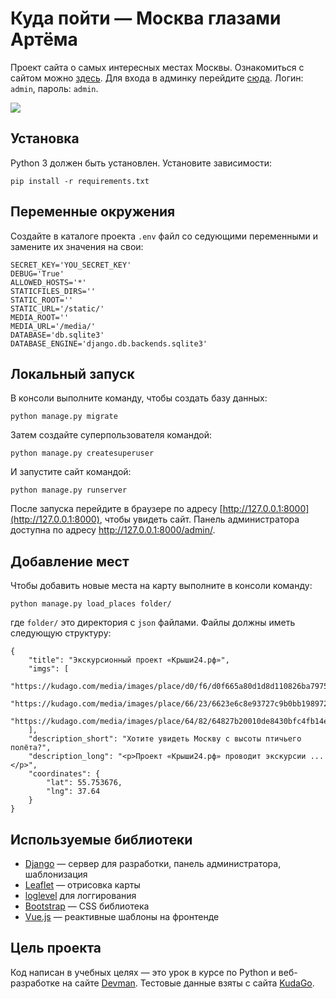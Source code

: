 # Куда пойти — Москва глазами Артёма

Проект сайта о самых интересных местах Москвы.
Ознакомиться с сайтом можно [здесь](http://freeflowcode.pythonanywhere.com/).
Для входа в админку перейдите [сюда](http://freeflowcode.pythonanywhere.com/admin/).
Логин: `admin`, пароль: `admin`.

![](https://i.ibb.co/tLTvzv1/site.png)

## Установка

Python 3 должен быть установлен. Установите зависимости:

```
pip install -r requirements.txt
```

## Переменные окружения

Создайте в каталоге проекта `.env` файл со седующими переменными и замените их значения на свои:

```
SECRET_KEY='YOU_SECRET_KEY'
DEBUG='True'
ALLOWED_HOSTS='*'
STATICFILES_DIRS=''
STATIC_ROOT=''
STATIC_URL='/static/'
MEDIA_ROOT=''
MEDIA_URL='/media/'
DATABASE='db.sqlite3'
DATABASE_ENGINE='django.db.backends.sqlite3'
```

## Локальный запуск

В консоли выполните команду, чтобы создать базу данных:

```
python manage.py migrate
```

Затем создайте суперпользователя командой:

```
python manage.py createsuperuser
```

И запустите сайт командой:

```
python manage.py runserver
```

После запуска перейдите в браузере по адресу [http://127.0.0.1:8000](http://127.0.0.1:8000), чтобы увидеть сайт.
Панель администратора доступна по адресу http://127.0.0.1:8000/admin/.

## Добавление мест

Чтобы добавить новые места на карту выполните в консоли команду:

```
python manage.py load_places folder/
```

где `folder/` это директория с `json` файлами. Файлы должны иметь следующую структуру:

```
{
    "title": "Экскурсионный проект «Крыши24.рф»",
    "imgs": [
        "https://kudago.com/media/images/place/d0/f6/d0f665a80d1d8d110826ba797569df02.jpg",
        "https://kudago.com/media/images/place/66/23/6623e6c8e93727c9b0bb198972d9e9fa.jpg",
        "https://kudago.com/media/images/place/64/82/64827b20010de8430bfc4fb14e786c19.jpg",
    ],
    "description_short": "Хотите увидеть Москву с высоты птичьего полёта?",
    "description_long": "<p>Проект «Крыши24.рф» проводит экскурсии ...</p>",
    "coordinates": {
        "lat": 55.753676,
        "lng": 37.64
    }
}
```

## Используемые библиотеки

* [Django](https://www.djangoproject.com/) — сервер для разработки, панель администратора, шаблонизация
* [Leaflet](https://leafletjs.com/) — отрисовка карты
* [loglevel](https://www.npmjs.com/package/loglevel) для логгирования
* [Bootstrap](https://getbootstrap.com/) — CSS библиотека
* [Vue.js](https://ru.vuejs.org/) — реактивные шаблоны на фронтенде

## Цель проекта

Код написан в учебных целях — это урок в курсе по Python и веб-разработке на сайте [Devman](https://dvmn.org/).
Тестовые данные взяты с сайта [KudaGo](https://kudago.com/).